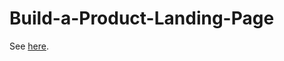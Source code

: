 # Build-a-Product-Landing-Page

See <a href="https://allynkalda.github.io/Build-a-Product-Landing-Page/">here</a>.
